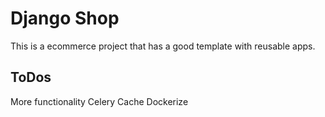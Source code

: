 # Django Shop

This is a ecommerce project that has a good template with reusable apps.

## ToDos

More functionality
Celery
Cache
Dockerize
